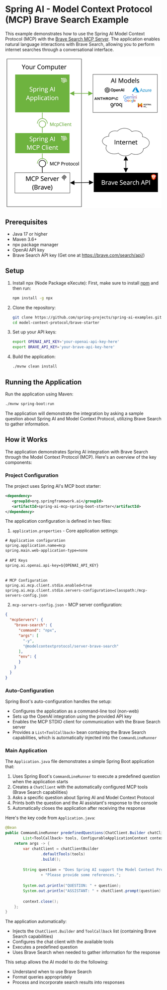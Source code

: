 # Spring AI - Model Context Protocol (MCP) Brave Search Example

This example demonstrates how to use the Spring AI Model Context Protocol (MCP) with the [Brave Search MCP Server](https://github.com/modelcontextprotocol/servers/tree/main/src/brave-search). The application enables natural language interactions with Brave Search, allowing you to perform internet searches through a conversational interface.

<img src="spring-ai-mcp-brave.jpg" width="600"/>

## Prerequisites

- Java 17 or higher
- Maven 3.6+
- npx package manager
- OpenAI API key
- Brave Search API key (Get one at https://brave.com/search/api/)

## Setup

1. Install npx (Node Package eXecute):
   First, make sure to install [npm](https://docs.npmjs.com/downloading-and-installing-node-js-and-npm)
   and then run:
   ```bash
   npm install -g npx
   ```

2. Clone the repository:
   ```bash
   git clone https://github.com/spring-projects/spring-ai-examples.git
   cd model-context-protocol/brave-starter
   ```

3. Set up your API keys:
   ```bash
   export OPENAI_API_KEY='your-openai-api-key-here'
   export BRAVE_API_KEY='your-brave-api-key-here'
   ```

4. Build the application:
   ```bash
   ./mvnw clean install
   ```

## Running the Application

Run the application using Maven:
```bash
./mvnw spring-boot:run
```

The application will demonstrate the integration by asking a sample question about Spring AI and Model Context Protocol, utilizing Brave Search to gather information.

## How it Works

The application demonstrates Spring AI integration with Brave Search through the Model Context Protocol (MCP). Here's an overview of the key components:

### Project Configuration

The project uses Spring AI's MCP boot starter:

```xml
<dependency>
   <groupId>org.springframework.ai</groupId>
   <artifactId>spring-ai-mcp-spring-boot-starter</artifactId>
</dependency>
```

The application configuration is defined in two files:

1. `application.properties` - Core application settings:
```properties
# Application configuration
spring.application.name=mcp
spring.main.web-application-type=none

# API Keys
spring.ai.openai.api-key=${OPENAI_API_KEY}


# MCP Configuration
spring.ai.mcp.client.stdio.enabled=true
spring.ai.mcp.client.stdio.servers-configuration=classpath:/mcp-servers-config.json
```

2. `mcp-servers-config.json` - MCP server configuration:
```json
{
  "mcpServers": {
    "brave-search": {
      "command": "npx",
      "args": [
        "-y",
        "@modelcontextprotocol/server-brave-search"
      ],
      "env": {
      }
    }
  }
}
```

### Auto-Configuration

Spring Boot's auto-configuration handles the setup:
- Configures the application as a command-line tool (non-web)
- Sets up the OpenAI integration using the provided API key
- Enables the MCP STDIO client for communication with the Brave Search server
- Provides a `List<ToolCallback>` bean containing the Brave Search capabilities, which is automatically injected into the `CommandLineRunner`

### Main Application

The `Application.java` file demonstrates a simple Spring Boot application that:

1. Uses Spring Boot's `CommandLineRunner` to execute a predefined question when the application starts
2. Creates a `ChatClient` with the automatically configured MCP tools (Brave Search capabilities)
3. Asks a specific question about Spring AI and Model Context Protocol
4. Prints both the question and the AI assistant's response to the console
5. Automatically closes the application after receiving the response

Here's the key code from `Application.java`:

```java
@Bean
public CommandLineRunner predefinedQuestions(ChatClient.Builder chatClientBuilder, 
        List<ToolCallback> tools, ConfigurableApplicationContext context) {
    return args -> {
        var chatClient = chatClientBuilder
                .defaultTools(tools)
                .build();

        String question = "Does Spring AI support the Model Context Protocol? "
                + "Please provide some references.";

        System.out.println("QUESTION: " + question);
        System.out.println("ASSISTANT: " + chatClient.prompt(question).call().content());

        context.close();
    };
}
```

The application automatically:
- Injects the `ChatClient.Builder` and `ToolCallback` list (containing Brave Search capabilities)
- Configures the chat client with the available tools
- Executes a predefined question
- Uses Brave Search when needed to gather information for the response

This setup allows the AI model to do the following:
- Understand when to use Brave Search
- Format queries appropriately
- Process and incorporate search results into responses
